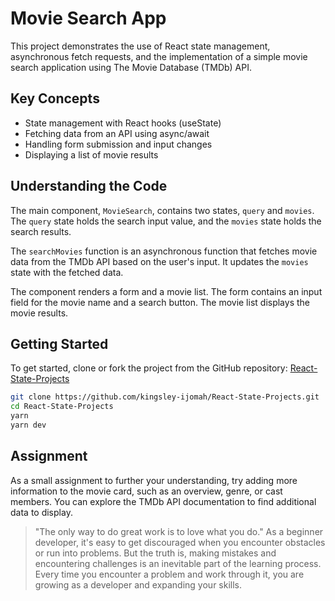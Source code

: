# Movie Search App

This project demonstrates the use of React state management, asynchronous fetch requests, and the implementation of a simple movie search application using The Movie Database (TMDb) API.

## Key Concepts

- State management with React hooks (useState)
- Fetching data from an API using async/await
- Handling form submission and input changes
- Displaying a list of movie results

## Understanding the Code

The main component, `MovieSearch`, contains two states, `query` and `movies`. The `query` state holds the search input value, and the `movies` state holds the search results.

The `searchMovies` function is an asynchronous function that fetches movie data from the TMDb API based on the user's input. It updates the `movies` state with the fetched data.

The component renders a form and a movie list. The form contains an input field for the movie name and a search button. The movie list displays the movie results.

## Getting Started

To get started, clone or fork the project from the GitHub repository: [React-State-Projects](https://github.com/kingsley-ijomah/React-State-Projects)

```bash
git clone https://github.com/kingsley-ijomah/React-State-Projects.git
cd React-State-Projects
yarn
yarn dev
```
## Assignment
As a small assignment to further your understanding, try adding more information to the movie card, such as an overview, genre, or cast members. You can explore the TMDb API documentation to find additional data to display.


> "The only way to do great work is to love what you do."
As a beginner developer, it's easy to get discouraged when you encounter obstacles or run into problems. But the truth is, making mistakes and encountering challenges is an inevitable part of the learning process. Every time you encounter a problem and work through it, you are growing as a developer and expanding your skills.